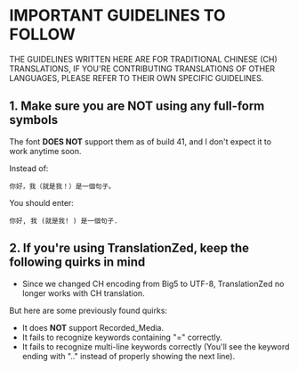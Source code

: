 # IMPORTANT GUIDELINES TO FOLLOW

THE GUIDELINES WRITTEN HERE ARE FOR TRADITIONAL CHINESE (CH) TRANSLATIONS, IF YOU'RE CONTRIBUTING TRANSLATIONS OF OTHER LANGUAGES, PLEASE REFER TO THEIR OWN SPECIFIC GUIDELINES.

## 1. Make sure you are **NOT** using any full-form symbols

The font **DOES NOT** support them as of build 41, and I don't expect it to work anytime soon.

Instead of:

`你好，我（就是我！）是一個句子。`

You should enter:

`你好, 我 (就是我! ) 是一個句子. `

## 2. If you're using TranslationZed, keep the following quirks in mind

- Since we changed CH encoding from Big5 to UTF-8, TranslationZed no longer works with CH translation.

But here are some previously found quirks:

- It does **NOT** support Recorded_Media.
- It fails to recognize keywords containing "=" correctly.
- It fails to recognize multi-line keywords correctly (You'll see the keyword ending with ".." instead of properly showing the next line).

